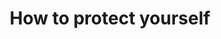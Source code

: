 ---
banner:
  content: 'You can set this component to ''display: true'' to show a banner at the
    top of the page.'
  display: false
  heading: This is a place to place urgent information
layout: category
name: protect-yourself
owner: CDC
questions:
- how-can-i-protect-myself
- does-cdc-recommend-facemasks
- how-do-i-prepare-for-hurricane-season-during-covid19
- if-i-need-to-evacuate-my-home-during-the-covid19-pandemic
- what-should-i-do-if-i-had-close-contact-with-someone-who-has-covid-19
- what-should-people-at-higher-risk-of-serious-illness-with-covid-19-do
- how-to-keep-myself-safe-when-i-go-grocery-store
- am-i-at-risk-for-covid-19-from-packages-or-products-shipping-from-china
- is-cleaning-alone-effective-against-the-virus
- what-is-routine-cleaning
- is-contact-lens-disinfecting-solution-effective-against-covid-19
- should-contact-lens-wearers-take-extra-precautions
- how-effective-are-alternative-disinfection-methods
- can-disinfectant-sprays-or-wipes-be-used-on-my-skin
- what-if-i-get-a-rash-hand-sanitizer
- is-it-okay-to-donate-blood
- is-it-safe-to-get-medical-care-for-other-conditions
- can-i-visit-patient-at-department-of-veterans-affairs-facility
- can-the-public-still-visit-national-forest-recreation-sites
- how-can-i-prepare-for-covid19-at-work
- how-long-do-companies-need-to-close-for-disinfection-after-an-exposure
- i-ordered-facemasks-and-they-did-not-arrive
redirect_from:
- /retirement-communities/case-in-the-facility/
- /retirement-communities/planning-and-preparedness/
title: How to protect yourself
---